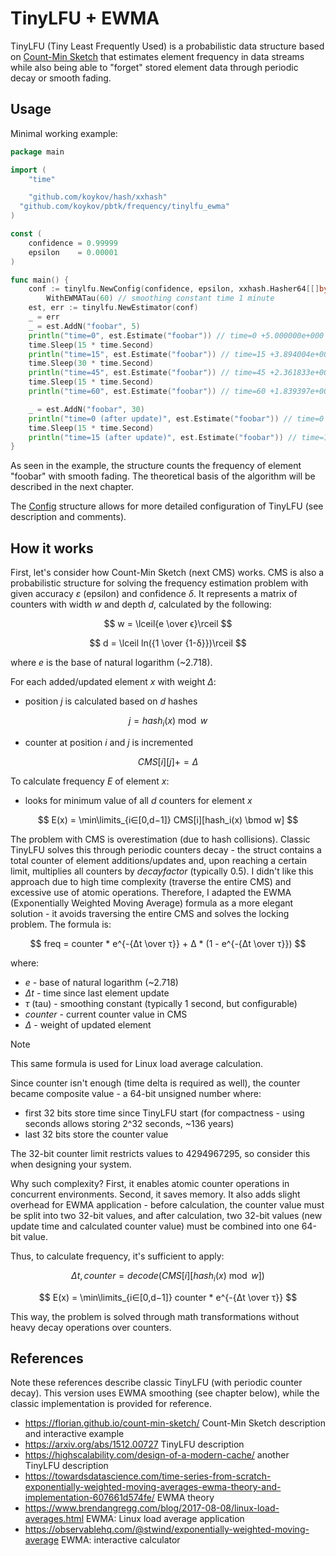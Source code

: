 # TinyLFU + EWMA

TinyLFU (Tiny Least Frequently Used) is a probabilistic data structure based on [Count-Min Sketch](../cmsketch)
that estimates element frequency in data streams while also being able to "forget" stored element data through
periodic decay or smooth fading.

## Usage

Minimal working example:

```go
package main

import (
	"time"

	"github.com/koykov/hash/xxhash"
  "github.com/koykov/pbtk/frequency/tinylfu_ewma"
)

const (
	confidence = 0.99999
	epsilon    = 0.00001
)

func main() {
	conf := tinylfu.NewConfig(confidence, epsilon, xxhash.Hasher64[[]byte]{}).
		WithEWMATau(60) // smoothing constant time 1 minute
	est, err := tinylfu.NewEstimator(conf)
	_ = err
	_ = est.AddN("foobar", 5)
	println("time=0", est.Estimate("foobar")) // time=0 +5.000000e+000
	time.Sleep(15 * time.Second)
	println("time=15", est.Estimate("foobar")) // time=15 +3.894004e+000
	time.Sleep(30 * time.Second)
	println("time=45", est.Estimate("foobar")) // time=45 +2.361833e+000
	time.Sleep(15 * time.Second)
	println("time=60", est.Estimate("foobar")) // time=60 +1.839397e+000

	_ = est.AddN("foobar", 30)
	println("time=0 (after update)", est.Estimate("foobar")) // time=0 (after update) +2.000000e+001 (20)
	time.Sleep(15 * time.Second)
	println("time=15 (after update)", est.Estimate("foobar")) // time=15 (after update) +1.557602e+001 (~15.576)
}
```

As seen in the example, the structure counts the frequency of element "foobar" with smooth fading. The theoretical basis
of the algorithm will be described in the next chapter.

The [Config](config.go) structure allows for more detailed configuration of TinyLFU (see description and comments).

## How it works

First, let's consider how Count-Min Sketch (next CMS) works. CMS is also a probabilistic structure for solving
the frequency estimation problem with given accuracy $ε$ (epsilon) and confidence $δ$. It represents a matrix of
counters
with width $w$ and depth $d$, calculated by the following:

$$
w = \lceil{e \over ϵ}\rceil
$$

$$
d = \lceil ln({1 \over {1-δ}})\rceil
$$

where $e$ is the base of natural logarithm (~2.718).

For each added/updated element $x$ with weight $Δ$:

* position $j$ is calculated based on $d$ hashes

$$
j = {hash_i(x) \bmod w}
$$

* counter at position $i$ and $j$ is incremented

$$
CMS[i][j] += Δ
$$

To calculate frequency $E$ of element $x$:

* looks for minimum value of all $d$ counters for element $x$

$$
E(x) = \min\limits_{i∈[0,d−1]} CMS[i][hash_i(x) \bmod w]
$$

The problem with CMS is overestimation (due to hash collisions). Classic TinyLFU solves this through periodic counters
decay - the struct contains a total counter of element additions/updates and, upon reaching a certain limit, multiplies
all counters by $decay factor$ (typically $0.5$). I didn't like this approach due to high time complexity (traverse
the entire CMS) and excessive use of atomic operations. Therefore, I adapted the EWMA (Exponentially Weighted Moving
Average)
formula as a more elegant solution - it avoids traversing the entire CMS and solves the locking problem. The formula is:

$$
freq = counter * e^{-{Δt \over τ}} + Δ * (1 - e^{-{Δt \over τ}})
$$

where:

* $e$ - base of natural logarithm (~2.718)
* $Δt$ - time since last element update
* $τ$ (tau) - smoothing constant (typically 1 second, but configurable)
* $counter$ - current counter value in CMS
* $Δ$ - weight of updated element

> [!NOTE]
> This same formula is used for Linux load average calculation.

Since counter isn't enough (time delta is required as well), the counter became composite value - a 64-bit unsigned
number
where:

* first 32 bits store time since TinyLFU start (for compactness - using seconds allows storing 2^32 seconds, ~136 years)
* last 32 bits store the counter value

The 32-bit counter limit restricts values to 4294967295, so consider this when designing your system.

Why such complexity? First, it enables atomic counter operations in concurrent environments. Second, it saves memory.
It also adds slight overhead for EWMA application - before calculation, the counter value must be split into two 32-bit
values, and after calculation, two 32-bit values (new update time and calculated counter value) must be combined into
one 64-bit value.

Thus, to calculate frequency, it's sufficient to apply:

$$
Δt, counter = decode(CMS[i][hash_i(x) \bmod w])
$$

$$
E(x) = \min\limits_{i∈[0,d−1]} counter * e^{-{Δt \over τ}}
$$

This way, the problem is solved through math transformations without heavy decay operations over counters.

## References

Note these references describe classic TinyLFU (with periodic counter decay). This version uses EWMA smoothing
(see chapter below), while the classic implementation is provided for reference.

* https://florian.github.io/count-min-sketch/ Count-Min Sketch description and interactive example
* https://arxiv.org/abs/1512.00727 TinyLFU description
* https://highscalability.com/design-of-a-modern-cache/ another TinyLFU description
* https://towardsdatascience.com/time-series-from-scratch-exponentially-weighted-moving-averages-ewma-theory-and-implementation-607661d574fe/
  EWMA theory
* https://www.brendangregg.com/blog/2017-08-08/linux-load-averages.html EWMA: Linux load average application
* https://observablehq.com/@stwind/exponentially-weighted-moving-average EWMA: interactive calculator
